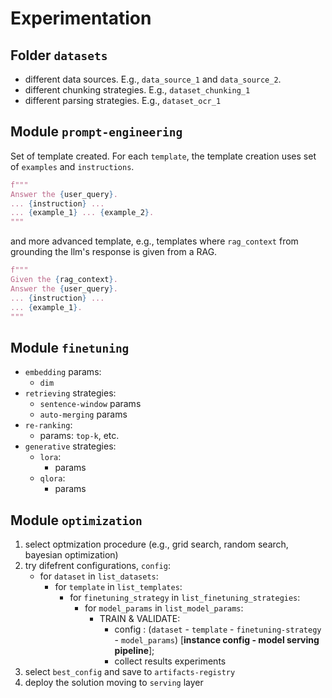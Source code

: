 # Experimentation

## Folder `datasets`

* different data sources. E.g., `data_source_1` and `data_source_2`.
* different chunking strategies. E.g., `dataset_chunking_1`
* different parsing strategies. E.g., `dataset_ocr_1`

## Module `prompt-engineering`

Set of template created. 
For each `template`, the template creation uses set of `examples` and `instructions`.

```python
f"""
Answer the {user_query}.
... {instruction} ...
... {example_1} ... {example_2}.
"""
```

and more advanced template, e.g., templates where `rag_context` from grounding the llm's response is given from a RAG.

```python
f"""
Given the {rag_context}.
Answer the {user_query}.
... {instruction} ...
... {example_1}.
"""
```

## Module `finetuning`

* `embedding` params:
    * `dim`
* `retrieving` strategies:
    * `sentence-window` params
    * `auto-merging` params
* `re-ranking`:
    * params: `top-k`, etc.
* `generative` strategies:
    * `lora`:
        * params
    * `qlora`:
        * params

## Module `optimization`

1. select optmization procedure (e.g., grid search, random search, bayesian optimization)
2. try difefrent configurations, `config`:
    * for `dataset` in `list_datasets`:
        * for `template` in `list_templates`:
            * for `finetuning_strategy` in `list_finetuning_strategies`:
                * for `model_params` in `list_model_params`:
                    * TRAIN & VALIDATE:
                        * config : (`dataset` - `template` - `finetuning-strategy` - `model_params`) [**instance config - model serving pipeline**];
                        * collect results experiments
3. select `best_config` and save to `artifacts-registry`  
4. deploy the solution moving to `serving` layer

